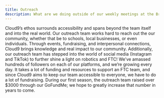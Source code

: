 ```yaml
---
title: Outreach
description: What are we doing outside of our weekly meetings at the Brookline Teen Center?
---
```


Cloud9’s ethos surrounds accessibility and spans beyond the team itself and into the real world. Our outreach team works hard to reach out the our community, whether that be to schools, local businesses, or even individuals. Through events, fundraising, and interpersonal connections, Cloud9 brings knowledge and real impact to our community. Additionally, our outreach team has stepped into the world of social media (Instagram and TikTok) to further shine a light on robotics and FTC! We’ve amassed hundreds of followers on each of our platforms, and we’re growing every day. 
It takes a lot of funding and resources to support an FTC team, and since Cloud9 aims to keep our team accessible to everyone, we have to do a lot of fundraising. During our first season, the outreach team raised over $3000 through our GoFundMe; we hope to greatly increase that number in years to come.
